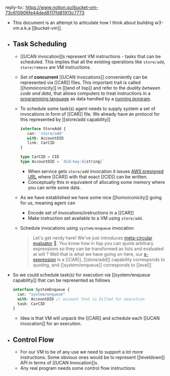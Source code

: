 reply-to:: https://www.notion.so/bucket-vm-73c610906fe44ded8117fd81913c7773

- This document is an attempt to articulate how I think about building w3-vm a.k.a [[bucket-vm]].
- ## Task Scheduling
	- [[UCAN invocation]]s represent VM instructions - tasks that can be scheduled. This implies that all the existing operations like `store/add`, `store/remove` are VM instructions.
	- Set of **concurrent** [[UCAN invocations]] conveniently can be represented via [[CAR]] files. This 
	   important trait is called [[homoiconicity]] in [[land of lisp]] and refer to the *duality between code and data*, that allows computers to treat instructions in a [programming language](https://en.wikipedia.org/wiki/Programming_language) as data handled by a [running program](https://en.wikipedia.org/wiki/Execution_(computing)).
	- To schedule some task(s) agent needs to supply system a set of invocations in form of [[CAR]] file. We already have an protocol for this represented by [[store/add capability]]
	  
	  ```ts
	  interface StoreAdd {
	     can: 'store/add'
	     with: AccountDID
	     link: CarCID
	  }
	  
	  type CarCID = CID
	  type AccountDID = `did:key:${string}`
	  ```
		- When service gets `store/add` invocation it issues [AWS presigned URL](https://docs.aws.amazon.com/AmazonS3/latest/userguide/PresignedUrlUploadObject.html) where [[CAR]] with that exact [[CID]] can be written.
		- Conceptually this in equivalent of allocating some memory where you can write some data.
	- As we have established we have some nice [[homoiconicity]] going for us, meaning agent can
		- Encode set of invocations/instructions in a [[CAR]]
		- Make instruction set available to a VM using `store/add`.
	- Schedule invocations using `system/enqueue` invocation
	  
	  > Let's get nerdy here! We've just introduces [meta-circular evaluator](https://en.wikipedia.org/wiki/Meta-circular_evaluator) 🤯. You know how in lisp you can quote arbitrary expressions so they can be transformed as lists and evaluated at will ? Well that is what we have going on here, our [s-expression](https://en.wikipedia.org/wiki/S-expression) is a [[CAR]], [[store/add]] capability corresponds to quoting, and [[system/enqueue]] corresponds to [[eval]]
- So we could schedule task(s) for execution via [[system/enqueue capability]] that can be represented as follows
  
  ```ts
  interface SystemEnqueue {
    can: "system/enqueue"
    with: AccountDID // account that is billed for execution
    task: CarCID
  }
  ```
	- Idea is that VM will unpack the [[CAR]] and schedule each [[UCAN invocation]] for an execution.
- ## Control Flow
	- For our VM to be of any use we need to support a lot more instructions. Some obvious ones would be to represent [[leveldown]] API in terms of [[UCAN Invocation]]s.
	- Any real program needs some control flow instructions